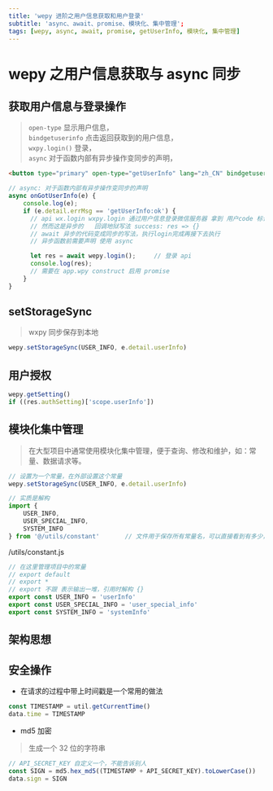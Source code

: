 ```yaml
---
title: 'wepy 进阶之用户信息获取和用户登录'
subtitle: 'async、await、promise、模块化、集中管理';
tags: [wepy, async, await, promise, getUserInfo, 模块化, 集中管理]
---
```

# wepy 之用户信息获取与 async 同步

## 获取用户信息与登录操作
> `open-type` 显示用户信息，    
`bindgetuserinfo` 点击返回获取到的用户信息，    
`wxpy.login()` 登录，       
`async` 对于函数内部有异步操作变同步的声明，        
```html
<button type="primary" open-type="getUserInfo" lang="zh_CN" bindgetuserinfo="onGotUserInfo">授权</button>
```
```js
// async: 对于函数内部有异步操作变同步的声明
async onGotUserInfo(e) {
    console.log(e);
    if (e.detail.errMsg == 'getUserInfo:ok') {
      // api wx.login wxpy.login 通过用户信息登录微信服务器 拿到 用户code 标识符
      // 然而这是异步的   回调地狱写法 success: res => {}
      // await 异步的代码变成同步的写法，执行login完成再接下去执行
      // 异步函数前需要声明 使用 async

      let res = await wepy.login();     // 登录 api
      console.log(res);
      // 需要在 app.wpy construct 启用 promise
    }
}
```
## setStorageSync
> wxpy 同步保存到本地
```js
wepy.setStorageSync(USER_INFO, e.detail.userInfo)
```
## 用户授权
```js
wepy.getSetting()
if ((res.authSetting)['scope.userInfo'])
```
## 模块化集中管理
> 在大型项目中通常使用模块化集中管理，便于查询、修改和维护，如：常量、数据请求等。
```js
// 设置为一个常量，在外部设置这个常量
wepy.setStorageSync(USER_INFO, e.detail.userInfo)
```
```js
// 实质是解构
import {
	USER_INFO,
	USER_SPECIAL_INFO,
	SYSTEM_INFO
} from '@/utils/constant'		// 文件用于保存所有常量名，可以直接看到有多少，实现集中管理
```
/utils/constant.js
```js
// 在这里管理项目中的常量
// export default 
// export *
// export 不跟 表示输出一堆，引用时解构 {}
export const USER_INFO = 'userInfo'
export const USER_SPECIAL_INFO = 'user_special_info'
export const SYSTEM_INFO = 'systemInfo'
```

## 架构思想

## 安全操作
- 在请求的过程中带上时间戳是一个常用的做法  
```js
const TIMESTAMP = util.getCurrentTime()
data.time = TIMESTAMP
```
- md5 加密
> 生成一个 32 位的字符串
```js
// API_SECRET_KEY 自定义一个，不能告诉别人
const SIGN = md5.hex_md5((TIMESTAMP + API_SECRET_KEY).toLowerCase())
data.sign = SIGN
```